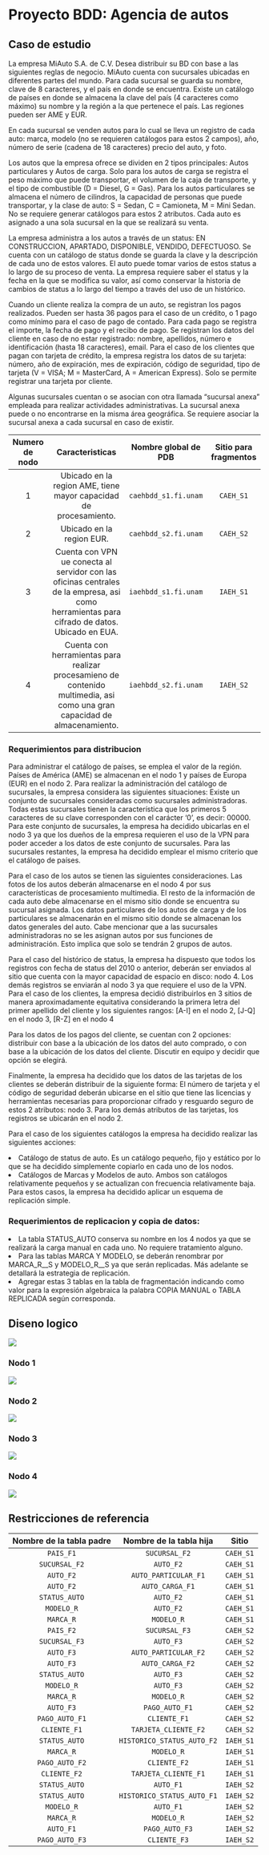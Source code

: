 # Proyecto BDD: Agencia de autos


## Caso de estudio

La empresa MiAuto S.A. de C.V. Desea distribuir su BD con base a las siguientes reglas de negocio. MiAuto cuenta con sucursales ubicadas en diferentes partes del mundo. Para cada sucursal se guarda su nombre, clave de 8 caracteres, y el país en donde se encuentra. Existe un catálogo de países en donde se almacena la clave del país (4 caracteres como máximo) su nombre y la región a la que pertenece el país. Las regiones pueden ser AME y EUR.

En cada sucursal se venden autos para lo cual se lleva un registro de cada auto: marca, modelo (no se requieren catálogos para estos 2 campos), año, número de serie (cadena de 18 caracteres) precio del auto, y foto.

Los autos que la empresa ofrece se dividen en 2 tipos principales: Autos particulares y Autos de carga. Solo para los autos de carga se registra el peso máximo que puede transportar, el volumen de la caja de transporte, y el tipo de combustible (D = Diesel, G = Gas). Para los autos particulares se
almacena el número de cilindros, la capacidad de personas que puede transportar, y la clase de auto: S = Sedan, C = Camioneta, M = Mini Sedan. No se requiere generar catálogos para estos 2 atributos. Cada auto es asignado a una sola sucursal en la que se realizará su venta.

La empresa administra a los autos a través de un status: EN CONSTRUCCION, APARTADO, DISPONIBLE, VENDIDO, DEFECTUOSO. Se cuenta con un catálogo de status donde se guarda la clave y la descripción de cada uno de estos valores. El auto puede tomar varios de estos status a lo largo de su
proceso de venta. La empresa requiere saber el status y la fecha en la que se modifica su valor, así como conservar la historia de cambios de status a lo largo del tiempo a través del uso de un histórico.

Cuando un cliente realiza la compra de un auto, se registran los pagos realizados. Pueden ser hasta 36 pagos para el caso de un crédito, o 1 pago como mínimo para el caso de pago de contado. Para cada pago se registra el importe, la fecha de pago y el recibo de pago. Se registran los datos del cliente en caso de no estar registrado: nombre, apellidos, número e identificación (hasta 18 caracteres), email. Para el caso de los clientes que pagan con tarjeta de crédito, la empresa registra los datos de su tarjeta: número, año de expiración, mes de expiración, código de seguridad, tipo de tarjeta (V = VISA; M = MasterCard, A = American Express). Solo se permite registrar una tarjeta por cliente.

Algunas sucursales cuentan o se asocian con otra llamada “sucursal anexa” empleada para realizar actividades administrativas. La sucursal anexa puede o no encontrarse en la misma área geográfica. Se requiere asociar la sucursal anexa a cada sucursal en caso de existir.

|Numero de nodo|Caracteristicas|Nombre global de PDB|Sitio para fragmentos|
|:------------:|:-------------:|:------------------:|:-------------------:|
|1|Ubicado en la region AME, tiene mayor capacidad de procesamiento.|`caehbdd_s1.fi.unam`|`CAEH_S1`|
|2|Ubicado en la region EUR.|`caehbdd_s2.fi.unam`|`CAEH_S2`|
|3|Cuenta con VPN ue conecta al servidor con las oficinas centrales de la empresa, asi como herramientas para cifrado de datos. Ubicado en EUA.|`iaehbdd_s1.fi.unam`|`IAEH_S1`|
|4|Cuenta con herramientas para realizar procesamieno de contenido multimedia, asi como una gran capacidad de almacenamiento.|`iaehbdd_s2.fi.unam`|`IAEH_S2`|

### Requerimientos para distribucion

Para administrar el catálogo de países, se emplea el valor de la región. Países de América (AME) se almacenan en el nodo 1 y países de Europa (EUR) en el nodo 2. Para realizar la administración del catálogo de sucursales, la empresa considera las siguientes situaciones: Existe un conjunto de sucursales consideradas como sucursales administradoras. Todas estas sucursales tienen la característica que los primeros 5 caracteres de su clave corresponden con el carácter ‘0’, es decir: 00000. Para este conjunto de sucursales, la empresa ha decidido ubicarlas en el nodo 3 ya que los dueños de la empresa requieren el uso de la VPN para poder acceder a los datos de este conjunto de sucursales. Para las sucursales restantes, la empresa ha decidido emplear el mismo criterio que el catálogo de países.

Para el caso de los autos se tienen las siguientes consideraciones. Las fotos de los autos deberán almacenarse en el nodo 4 por sus características de procesamiento multimedia. El resto de la información de cada auto debe almacenarse en el mismo sitio donde se encuentra su sucursal asignada. Los datos particulares de los autos de carga y de los particulares se almacenarán en el mismo sitio donde se almacenan los datos generales del auto. Cabe mencionar que a las sucursales administradoras no se les asignan autos por sus funciones de administración. Esto implica que solo se tendrán 2 grupos de autos.

Para el caso del histórico de status, la empresa ha dispuesto que todos los registros con fecha de status del 2010 o anterior, deberán ser enviados al sitio que cuenta con la mayor capacidad de espacio en disco: nodo 4. Los demás registros se enviarán al nodo 3 ya que requiere el uso de la VPN.
Para el caso de los clientes, la empresa decidió distribuirlos en 3 sitios de manera aproximadamente equitativa considerando la primera letra del primer apellido del cliente y los siguientes rangos: [A-I] en el nodo 2, [J-Q] en el nodo 3, [R-Z] en el nodo 4

Para los datos de los pagos del cliente, se cuentan con 2 opciones: distribuir con base a la ubicación de los datos del auto comprado, o con base a la ubicación de los datos del cliente. Discutir en equipo y decidir que opción se elegirá.

Finalmente, la empresa ha decidido que los datos de las tarjetas de los clientes se deberán distribuir de la siguiente forma: El número de tarjeta y el código de seguridad deberán ubicarse en el sitio que tiene las licencias y herramientas necesarias para proporcionar cifrado y resguardo seguro de estos 2 atributos: nodo 3. Para los demás atributos de las tarjetas, los registros se ubicarán en el nodo 2.

Para el caso de los siguientes catálogos la empresa ha decidido realizar las siguientes acciones:
<li>Catálogo de status de auto. Es un catálogo pequeño, fijo y estático por lo que se ha decidido simplemente copiarlo en cada uno de los nodos.
<li>Catálogos de Marcas y Modelos de auto. Ambos son catálogos relativamente pequeños y se actualizan con frecuencia relativamente baja. Para estos casos, la empresa ha decidido aplicar un esquema de replicación simple.
  
### Requerimientos de replicacion y copia de datos:
<li>La tabla STATUS_AUTO conserva su nombre en los 4 nodos ya que se realizará la carga manual en cada uno. No requiere tratamiento alguno.
<li>Para las tablas MARCA Y MODELO, se deberán renombrar por MARCA_R_<INICIALES>_S<N> y MODELO_R_<INICIALES>_S<N> ya que serán replicadas. Más adelante se detallará la estrategia de replicación.
<li>Agregar estas 3 tablas en la tabla de fragmentación indicando como valor para la expresión algebraica la palabra COPIA MANUAL o TABLA REPLICADA según corresponda.


## Diseno logico

![](DISENO_LOGICO/global.jpg)

### Nodo 1
![](DISENO_LOGICO/nodo1.jpg)

### Nodo 2
![](DISENO_LOGICO/nodo2.jpg)

### Nodo 3
![](DISENO_LOGICO/nodo3.jpg)

### Nodo 4
![](DISENO_LOGICO/nodo4.jpg)


## Restricciones de referencia

|Nombre de la tabla padre|Nombre de la tabla hija|Sitio|
|:----------------------:|:---------------------:|:---:|
|`PAIS_F1`|`SUCURSAL_F2`|`CAEH_S1`|
|`SUCURSAL_F2`|`AUTO_F2`|`CAEH_S1`|
|`AUTO_F2`|`AUTO_PARTICULAR_F1`|`CAEH_S1`|
|`AUTO_F2`|`AUTO_CARGA_F1`|`CAEH_S1`|
|`STATUS_AUTO`|`AUTO_F2`|`CAEH_S1`|
|`MODELO_R`|`AUTO_F2`|`CAEH_S1`|
|`MARCA_R`|`MODELO_R`|`CAEH_S1`|
|`PAIS_F2`|`SUCURSAL_F3`|`CAEH_S2`|
|`SUCURSAL_F3`|`AUTO_F3`|`CAEH_S2`|
|`AUTO_F3`|`AUTO_PARTICULAR_F2`|`CAEH_S2`|
|`AUTO_F3`|`AUTO_CARGA_F2`|`CAEH_S2`|
|`STATUS_AUTO`|`AUTO_F3`|`CAEH_S2`|
|`MODELO_R`|`AUTO_F3`|`CAEH_S2`|
|`MARCA_R`|`MODELO_R`|`CAEH_S2`|
|`AUTO_F3`|`PAGO_AUTO_F1`|`CAEH_S2`|
|`PAGO_AUTO_F1`|`CLIENTE_F1`|`CAEH_S2`|
|`CLIENTE_F1`|`TARJETA_CLIENTE_F2`|`CAEH_S2`|
|`STATUS_AUTO`|`HISTORICO_STATUS_AUTO_F2`|`IAEH_S1`|
|`MARCA_R`|`MODELO_R`|`IAEH_S1`|
|`PAGO_AUTO_F2`|`CLIENTE_F2`|`IAEH_S1`|
|`CLIENTE_F2`|`TARJETA_CLIENTE_F1`|`IAEH_S1`|
|`STATUS_AUTO`|`AUTO_F1`|`IAEH_S2`|
|`STATUS_AUTO`|`HISTORICO_STATUS_AUTO_F1`|`IAEH_S2`|
|`MODELO_R`|`AUTO_F1`|`IAEH_S2`|
|`MARCA_R`|`MODELO_R`|`IAEH_S2`|
|`AUTO_F1`|`PAGO_AUTO_F3`|`IAEH_S2`|
|`PAGO_AUTO_F3`|`CLIENTE_F3`|`IAEH_S2`|
